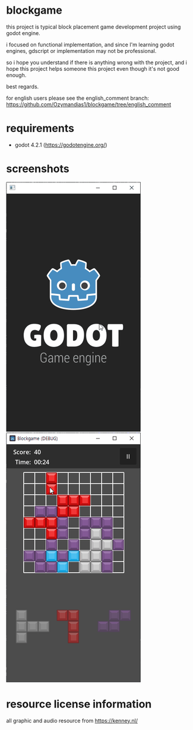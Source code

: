 # blockgame

this project is typical block placement game development project using godot engine.

i focused on functional implementation, and since I'm learning godot engines, gdscript or implementation may not be professional.

so i hope you understand if there is anything wrong with the project, and i hope this project helps someone this project even though it's not good enough.

best regards.

for english users please see the english_comment branch: https://github.com/Ozymandias1/blockgame/tree/english_comment

# requirements

- godot 4.2.1 (https://godotengine.org/)

# screenshots
![gameplay_0](./gameplay_0.gif)
![gameplay_1](./gameplay_1.gif)

# resource license information
all graphic and audio resource from https://kenney.nl/
